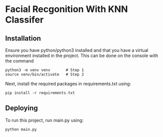 # Facial Recgonition With KNN Classifer

## Installation
Ensure you have python/python3 installed and that you have a virtual environment installed in the project. This can be done on the console with the command
```
python3 -m venv venv       # Step 1
source venv/bin/activate   # Step 2
```

Next, install the required packages in requirements.txt using:
```
pip install -r requirements.txt
```

## Deploying
To run this project, run main.py using:
```
python main.py  
```
